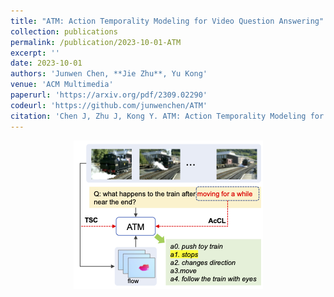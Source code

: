 ```yaml
---
title: "ATM: Action Temporality Modeling for Video Question Answering"
collection: publications
permalink: /publication/2023-10-01-ATM
excerpt: ''
date: 2023-10-01
authors: 'Junwen Chen, **Jie Zhu**, Yu Kong'
venue: 'ACM Multimedia'
paperurl: 'https://arxiv.org/pdf/2309.02290'
codeurl: 'https://github.com/junwenchen/ATM'
citation: 'Chen J, Zhu J, Kong Y. ATM: Action Temporality Modeling for Video Question Answering[C]//Proceedings of the 31st ACM International Conference on Multimedia. 2023: 4886-4895.'
---
```


<div style="text-align: center;">
  <img src="../images/atm_teaser_mm23.png" alt="alt text">
</div>

